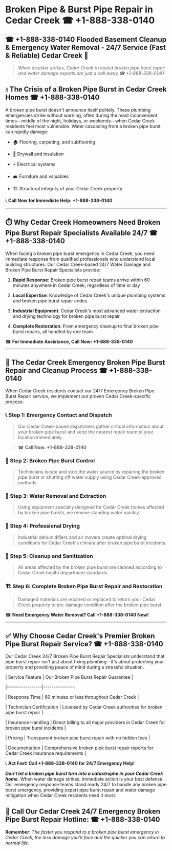 # Broken Pipe & Burst Pipe Repair in Cedar Creek ☎ +1-888-338-0140  
## ☎ +1-888-338-0140 Flooded Basement Cleanup & Emergency Water Removal - 24/7 Service (Fast & Reliable) Cedar Creek 🚨  

> *When disaster strikes, Cedar Creek's trusted broken pipe burst repair and water damage experts are just a call away ☎ +1-888-338-0140*  

## 💧 The Crisis of a Broken Pipe Burst in Cedar Creek Homes ☎ +1-888-338-0140  

A broken pipe burst doesn't announce itself politely. These plumbing emergencies strike without warning, often during the most inconvenient times—middle of the night, holidays, or weekends—when Cedar Creek residents feel most vulnerable. Water cascading from a broken pipe burst can rapidly damage:  

* 🏠 Flooring, carpeting, and subflooring  
* 🧱 Drywall and insulation  
* ⚡ Electrical systems  
* 🛋️ Furniture and valuables  
* 🏗️ Structural integrity of your Cedar Creek property  

📞 **Call Now for Immediate Help: +1-888-338-0140**  

---  

## ⏱️ Why Cedar Creek Homeowners Need Broken Pipe Burst Repair Specialists Available 24/7 ☎ +1-888-338-0140  

When facing a broken pipe burst emergency in Cedar Creek, you need immediate response from qualified professionals who understand local building structures. Our Cedar Creek-based 24/7 Water Damage and Broken Pipe Burst Repair Specialists provide:  

1. **Rapid Response**: Broken pipe burst repair teams arrive within 60 minutes anywhere in Cedar Creek, regardless of time or day  
2. **Local Expertise**: Knowledge of Cedar Creek's unique plumbing systems and broken pipe burst repair codes  
3. **Industrial Equipment**: Cedar Creek's most advanced water extraction and drying technology for broken pipe burst repair  
4. **Complete Restoration**: From emergency cleanup to final broken pipe burst repairs, all handled by one team  

☎ **For Immediate Assistance, Call Now: +1-888-338-0140**  

---  

## 🔧 The Cedar Creek Emergency Broken Pipe Burst Repair and Cleanup Process ☎ +1-888-338-0140  

When Cedar Creek residents contact our 24/7 Emergency Broken Pipe Burst Repair service, we implement our proven Cedar Creek-specific process:  

### 📞 Step 1: Emergency Contact and Dispatch  
> Our Cedar Creek-based dispatchers gather critical information about your broken pipe burst and send the nearest repair team to your location immediately.  
> ☎ **Call Now: +1-888-338-0140**  

### 🚿 Step 2: Broken Pipe Burst Control  
> Technicians locate and stop the water source by repairing the broken pipe burst or shutting off water supply using Cedar Creek-approved methods.  

### 🌊 Step 3: Water Removal and Extraction  
> Using equipment specially designed for Cedar Creek homes affected by broken pipe bursts, we remove standing water quickly.  

### 💨 Step 4: Professional Drying  
> Industrial dehumidifiers and air movers create optimal drying conditions for Cedar Creek's climate after broken pipe burst incidents.  

### 🧼 Step 5: Cleanup and Sanitization  
> All areas affected by the broken pipe burst are cleaned according to Cedar Creek health department standards.  

### 🏗️ Step 6: Complete Broken Pipe Burst Repair and Restoration  
> Damaged materials are repaired or replaced to return your Cedar Creek property to pre-damage condition after the broken pipe burst.  

☎ **Need Emergency Water Removal? Call +1-888-338-0140 Now!**  

---  

## ✅ Why Choose Cedar Creek's Premier Broken Pipe Burst Repair Service? ☎ +1-888-338-0140  

Our Cedar Creek 24/7 Broken Pipe Burst Repair Specialists understand that pipe burst repair isn't just about fixing plumbing—it's about protecting your property and providing peace of mind during a stressful situation.  

| Service Feature | Our Broken Pipe Burst Repair Guarantee |  
|-----------------|---------------|  
| Response Time | 60 minutes or less throughout Cedar Creek |  
| Technician Certification | Licensed by Cedar Creek authorities for broken pipe burst repair |  
| Insurance Handling | Direct billing to all major providers in Cedar Creek for broken pipe burst incidents |  
| Pricing | Transparent broken pipe burst repair with no hidden fees |  
| Documentation | Comprehensive broken pipe burst repair reports for Cedar Creek insurance requirements |  

📞 **Act Fast! Call +1-888-338-0140 for 24/7 Emergency Help!**  

***Don't let a broken pipe burst turn into a catastrophe in your Cedar Creek home.*** When water damage strikes, immediate action is your best defense. Our emergency response teams stand ready 24/7 to handle any broken pipe burst emergency, providing expert pipe burst repair and water damage mitigation when Cedar Creek residents need it most.  

## 📱 Call Our Cedar Creek 24/7 Emergency Broken Pipe Burst Repair Hotline: ☎ +1-888-338-0140  

**Remember**: *The faster you respond to a broken pipe burst emergency in Cedar Creek, the less damage you'll face and the quicker you can return to normal life.*